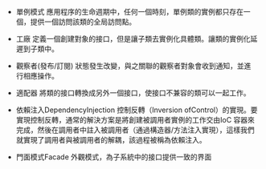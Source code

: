 * 單例模式
應用程序的生命週期中，任何一個時刻，單例類的實例都只存在一個，提供一個訪問該類的全局訪問點。

* 工廠
定義一個創建對象的接口，但是讓子類去實例化具體類。讓類的實例化延遲到子類中。

* 觀察者(發布/訂閱)
狀態發生改變，與之關聯的觀察者對象會收到通知，並進行相應操作。

* 適配器
將類的接口轉換成另外一個接口，使接口不兼容的類可以一起工作。

* 依賴注入DependencyInjection
控制反轉（Inversion ofControl）的實現。要實現控制反轉，通常的解決方案是將創建被調用者實例的工作交由IoC 容器來完成，然後在調用者中註入被調用者（通過構造器/方法注入實現），這樣我們就實現了調用者與被調用者的解耦，該過程被稱為依賴注入。

* 門面模式Facade
外觀模式，為子系統中的接口提供一致的界面